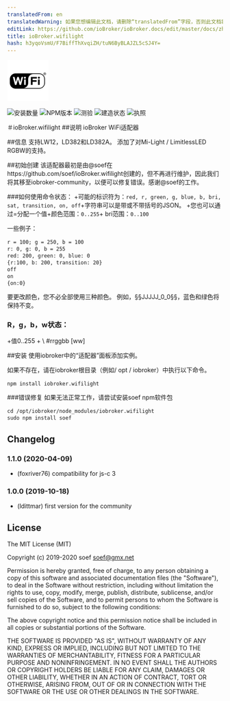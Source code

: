 ```yaml
---
translatedFrom: en
translatedWarning: 如果您想编辑此文档，请删除“translatedFrom”字段，否则此文档将再次自动翻译
editLink: https://github.com/ioBroker/ioBroker.docs/edit/master/docs/zh-cn/adapterref/iobroker.wifilight/README.md
title: ioBroker.wifilight
hash: h3yqoVsmU/F7BiffThXvqiZH/tuN6ByBLAJZL5cSJ4Y=
---
```

![商标](../../../en/adapterref/iobroker.wifilight/admin/wifilight.png)

![安装数量](http://iobroker.live/badges/wifilight-community-stable.svg)
![NPM版本](http://img.shields.io/npm/v/iobroker.wifilight.svg)
![测验](http://img.shields.io/travis/soef/ioBroker.wifilight/master.svg)
![建造状态](https://ci.appveyor.com/api/projects/status/2hvs4fvfms7xhmnw?svg=true)
![执照](https://img.shields.io/badge/license-MIT-blue.svg?style=flat)

＃ioBroker.wifilight
##说明
ioBroker WiFi适配器

##信息
支持LW12，LD382和LD382A。
添加了对Mi-Light / LimitlessLED RGBW的支持。

##初始创建
该适配器最初是由@soef在https://github.com/soef/ioBroker.wifilight创建的，但不再进行维护，因此我们将其移至iobroker-community，以便可以修复错误。感谢@soef的工作。

###如何使用命令状态：
+可能的标识符为：``red, r, green, g, blue, b, bri, sat, transition, on, off``+字符串可以是带或不带括号的JSON。
+您也可以通过=分配一个值+颜色范围：```0..255```+ bri范围：``0..100``

一些例子：

```
r = 100; g = 250, b = 100
r: 0, g: 0, b = 255
red: 200, green: 0, blue: 0
{r:100, b: 200, transition: 20}
off
on
{on:0}
```

要更改颜色，您不必全部使用三种颜色。
例如，§§JJJJJ_0_0§§，蓝色和绿色将保持不变。

### R，g，b，w状态：
+值0..255 + \ #rrggbb [ww]

##安装
使用iobroker中的“适配器”面板添加实例。

如果不存在，请在iobroker根目录（例如/ opt / iobroker）中执行以下命令。

```
npm install iobroker.wifilight
```

###错误修复
如果无法正常工作，请尝试安装soef npm软件包

```
cd /opt/iobroker/node_modules/iobroker.wifilight
sudo npm install soef
```

## Changelog
### 1.1.0 (2020-04-09)
* (foxriver76) compatibility for js-c 3

### 1.0.0 (2019-10-18)
* (ldittmar) first version for the community

## License
The MIT License (MIT)

Copyright (c) 2019-2020 soef <soef@gmx.net>

Permission is hereby granted, free of charge, to any person obtaining a copy
of this software and associated documentation files (the "Software"), to deal
in the Software without restriction, including without limitation the rights
to use, copy, modify, merge, publish, distribute, sublicense, and/or sell
copies of the Software, and to permit persons to whom the Software is
furnished to do so, subject to the following conditions:

The above copyright notice and this permission notice shall be included in
all copies or substantial portions of the Software.

THE SOFTWARE IS PROVIDED "AS IS", WITHOUT WARRANTY OF ANY KIND, EXPRESS OR
IMPLIED, INCLUDING BUT NOT LIMITED TO THE WARRANTIES OF MERCHANTABILITY,
FITNESS FOR A PARTICULAR PURPOSE AND NONINFRINGEMENT. IN NO EVENT SHALL THE
AUTHORS OR COPYRIGHT HOLDERS BE LIABLE FOR ANY CLAIM, DAMAGES OR OTHER
LIABILITY, WHETHER IN AN ACTION OF CONTRACT, TORT OR OTHERWISE, ARISING FROM,
OUT OF OR IN CONNECTION WITH THE SOFTWARE OR THE USE OR OTHER DEALINGS IN
THE SOFTWARE.